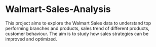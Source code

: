 # Walmart-Sales-Analysis
This project aims to explore the Walmart Sales data to understand top performing branches and products, sales trend of different products, customer behaviour. The aim is to study how sales strategies can be improved and optimized.
